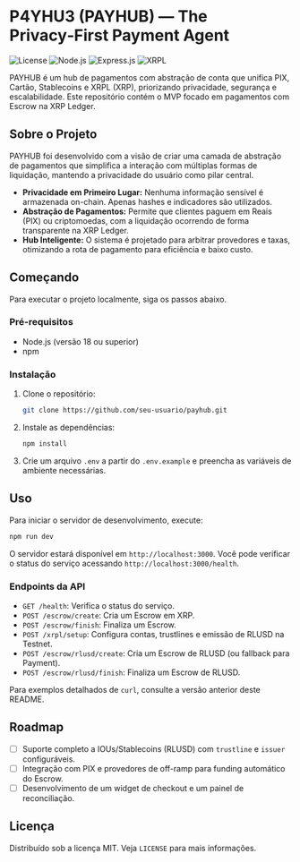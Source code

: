 # P4YHU3 (PAYHUB) — The Privacy‑First Payment Agent

![License](https://img.shields.io/badge/license-MIT-blue.svg)
![Node.js](https://img.shields.io/badge/node.js-18%2B-green.svg)
![Express.js](https://img.shields.io/badge/express.js-4.x-orange.svg)
![XRPL](https://img.shields.io/badge/XRPL-stable-brightgreen.svg)

PAYHUB é um hub de pagamentos com abstração de conta que unifica PIX, Cartão, Stablecoins e XRPL (XRP), priorizando privacidade, segurança e escalabilidade. Este repositório contém o MVP focado em pagamentos com Escrow na XRP Ledger.

## Sobre o Projeto

PAYHUB foi desenvolvido com a visão de criar uma camada de abstração de pagamentos que simplifica a interação com múltiplas formas de liquidação, mantendo a privacidade do usuário como pilar central.

- **Privacidade em Primeiro Lugar:** Nenhuma informação sensível é armazenada on-chain. Apenas hashes e indicadores são utilizados.
- **Abstração de Pagamentos:** Permite que clientes paguem em Reais (PIX) ou criptomoedas, com a liquidação ocorrendo de forma transparente na XRP Ledger.
- **Hub Inteligente:** O sistema é projetado para arbitrar provedores e taxas, otimizando a rota de pagamento para eficiência e baixo custo.

## Começando

Para executar o projeto localmente, siga os passos abaixo.

### Pré-requisitos

- Node.js (versão 18 ou superior)
- npm

### Instalação

1. Clone o repositório:
   ```sh
   git clone https://github.com/seu-usuario/payhub.git
   ```
2. Instale as dependências:
   ```sh
   npm install
   ```
3. Crie um arquivo `.env` a partir do `.env.example` e preencha as variáveis de ambiente necessárias.

## Uso

Para iniciar o servidor de desenvolvimento, execute:

```bash
npm run dev
```

O servidor estará disponível em `http://localhost:3000`. Você pode verificar o status do serviço acessando `http://localhost:3000/health`.

### Endpoints da API

- `GET /health`: Verifica o status do serviço.
- `POST /escrow/create`: Cria um Escrow em XRP.
- `POST /escrow/finish`: Finaliza um Escrow.
- `POST /xrpl/setup`: Configura contas, trustlines e emissão de RLUSD na Testnet.
- `POST /escrow/rlusd/create`: Cria um Escrow de RLUSD (ou fallback para Payment).
- `POST /escrow/rlusd/finish`: Finaliza um Escrow de RLUSD.

Para exemplos detalhados de `curl`, consulte a versão anterior deste README.

## Roadmap

- [ ] Suporte completo a IOUs/Stablecoins (RLUSD) com `trustline` e `issuer` configuráveis.
- [ ] Integração com PIX e provedores de off-ramp para funding automático do Escrow.
- [ ] Desenvolvimento de um widget de checkout e um painel de reconciliação.

## Licença

Distribuído sob a licença MIT. Veja `LICENSE` para mais informações.
